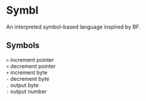 # Symbl

An interpreted symbol-based language inspired by BF.

## Symbols

`>` increment pointer<br />
`<` decrement pointer<br />
`+` increment byte<br />
`-` decrement byte<br />
`.` output byte<br />
`:` output number
